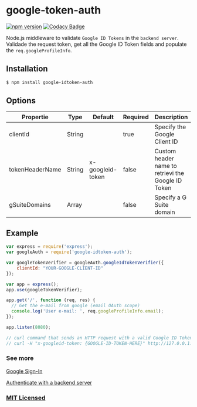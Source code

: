 # google-token-auth

[![npm version](https://badge.fury.io/js/google-idtoken-auth.svg)](https://badge.fury.io/js/google-idtoken-auth) [![Codacy Badge](https://api.codacy.com/project/badge/Grade/49992b6c073648c192662bdd7de6f087)](https://www.codacy.com/app/marcosvidolin/google-idtoken-auth?utm_source=github.com&amp;utm_medium=referral&amp;utm_content=marcosvidolin/google-idtoken-auth&amp;utm_campaign=Badge_Grade)

Node.js middleware to validate `Google ID Tokens` in the `backend server`.
Validade the request token, get all the Google ID Token fields and populate the `req.googleProfileInfo`.

## Installation

```sh
$ npm install google-idtoken-auth
```

## Options

| Propertie       | Type   | Default          | Required | Description                                        |
|-----------------|--------|------------------|----------|----------------------------------------------------|
| clientId        | String |                  | true     | Specify the Google Client ID                       |
| tokenHeaderName | String | x-googleid-token | false    | Custom header name to retrievi the Google ID Token |
| gSuiteDomains   | Array  |                  | false    | Specify a G Suite domain                           |

## Example

```js
var express = require('express');
var googleAuth = require('google-idtoken-auth');

var googleTokenVerifier = googleAuth.googleIdTokenVerifier({
    clientId: "YOUR-GOOGLE-CLIENT-ID"
});

var app = express();
app.use(googleTokenVerifier);

app.get('/', function (req, res) {
  // Get the e-mail from google (email OAuth scope)
  console.log('User e-mail: ', req.googleProfileInfo.email);
});

app.listen(8080);

// curl command that sends an HTTP request with a valid Google ID Token
// curl -H "x-googleid-token: {GOOGLE-ID-TOKEN-HERE}" http://127.0.0.1:8080
```

### See more

[Google Sign-In](https://developers.google.com/identity/sign-in/web/sign-in)  

[Authenticate with a backend server](https://developers.google.com/identity/sign-in/web/backend-auth)

### [MIT Licensed](LICENSE)